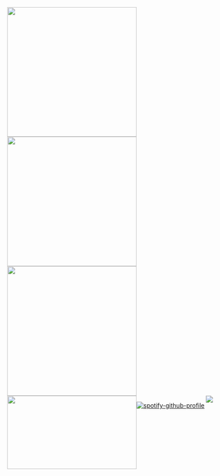 <div>
<img width="300" src="https://media1.giphy.com/media/v1.Y2lkPTc5MGI3NjExMG1odGtubzVleWs3ZzVyZXhiOGxnNGRhZWVwdjF6OWFrMXBhb3YwZCZlcD12MV9pbnRlcm5hbF9naWZfYnlfaWQmY3Q9Zw/3o7TKofEuqZMN5iLtu/giphy.gif" />
<img width="300" src="https://media.giphy.com/media/l0MYuxp3Rjlrka8mY/giphy.gif?cid=ecf05e47pmvss7kvtg84uske00lbmzwubju8f7wkz5g34qme&ep=v1_gifs_related&rid=giphy.gif&ct=g" />
</div>

<div width="300" style = "display: flex; flex-wrap: wrap;">
<img width="300" src="https://media.giphy.com/media/l0MYx8j5oPgjqwiZO/giphy.gif?cid=ecf05e476dv9rzbcy6ptno7zs8ueq4dfuakw4qjjvw4k92z1&ep=v1_gifs_related&rid=giphy.gif&ct=g" />
<img width="300" height="170" src="https://media.giphy.com/media/v1.Y2lkPTc5MGI3NjExYXRpZG55b3BvY3ViMjVsZXg0cXo1N2F4ZGpnbjhueHJ0MmJwdmNveiZlcD12MV9naWZzX3NlYXJjaCZjdD1n/zTQQPJXn1j8Jy/giphy.gif" />
  
[![spotify-github-profile](https://spotify-github-profile.kittinanx.com/api/view?uid=3177echmszhxndybnf7errx7vrem&cover_image=true&theme=natemoo-re&show_offline=false&background_color=121212&interchange=true&bar_color=ffffff&bar_color_cover=false)](https://spotify-github-profile.kittinanx.com/api/view?uid=3177echmszhxndybnf7errx7vrem&redirect=true)



<img align="right" src="https://profile-counter.glitch.me/samiLiebre/count.svg?"  />
